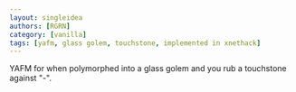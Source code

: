 ```yaml
---
layout: singleidea
authors: [RGRN]
category: [vanilla]
tags: [yafm, glass golem, touchstone, implemented in xnethack]
---
```

YAFM for when polymorphed into a glass golem and you rub a touchstone against "-".
